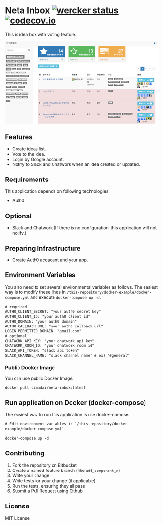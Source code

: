 # Neta Inbox [![wercker status](https://app.wercker.com/status/f47b85fae6b41b5fc944a0a1d282cb61/s "wercker status")](https://app.wercker.com/project/bykey/f47b85fae6b41b5fc944a0a1d282cb61) [![codecov.io](https://codecov.io/bitbucket/daisuke-shimada/neta-inbox/coverage.svg?branch=master)](https://codecov.io/bitbucket/daisuke-shimada/neta-inbox?branch=master)

This is idea box with voting feature.

![Screenshot](images/ss1.png)

## Features

- Create ideas list.
- Vote to the idea.
- Login by Google account.
- Notify to Slack and Chatwork when an idea created or updated.

## Requirements

This application depends on following technologies.

* Auth0

## Optional

* Slack and Chatwork (If there is no configuration, this application will not notify.)

## Preparing Infrastructure

* Create Auth0 accaount and your app.

## Environment Variables

You also need to set several environmental variables as follows.
The easiest way is to modify these lines in `/this-repository/docker-example/docker-compose.yml` and execute `docker-compose up -d`.

```
# required
AUTH0_CLIENT_SECRET: "your auth0 secret key"
AUTH0_CLIENT_ID: "your auth0 client id"
AUTH0_DOMAIN: "your auth0 domain"
AUTH0_CALLBACK_URL: "your auth0 callback url"
LOGIN_PERMITTED_DOMAIN: "gmail.com"
# optional
CHATWORK_API_KEY: "your chatwork api key"
CHATWORK_ROOM_ID: "your chatwork room id"
SLACK_API_TOKEN: "slack api token"
SLACK_CHANNEL_NAME: "slack channel name" # ex) "#general"
```

### Public Docker Image

You can use public Docker Image.

```
docker pull cimadai/neta-inbox:latest
```

## Run application on Docker (docker-compose)

The easiest way to run this application is use docker-comose.

```
# Edit environment variables in `/this-repository/docker-example/docker-compose.yml`.

docker-compose up -d
```

## Contributing

1. Fork the repository on Bitbucket
2. Create a named feature branch (like `add_component_x`)
3. Write your change
4. Write tests for your change (if applicable)
5. Run the tests, ensuring they all pass
6. Submit a Pull Request using Github

## License

MIT License


